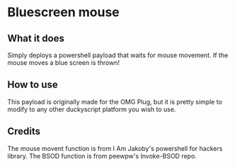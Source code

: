 # Bluescreen mouse

## What it does
Simply deploys a powershell payload that waits for mouse movement. If the mouse moves a blue screen is thrown!

## How to use

This payload is originally made for the OMG Plug, but it is pretty simple to modify to any other duckyscript platform you wish to use.

## Credits

The mouse movent function is from I Am Jakoby's powershell for hackers library.
The BSOD function is from peewpw's Invoke-BSOD repo.
